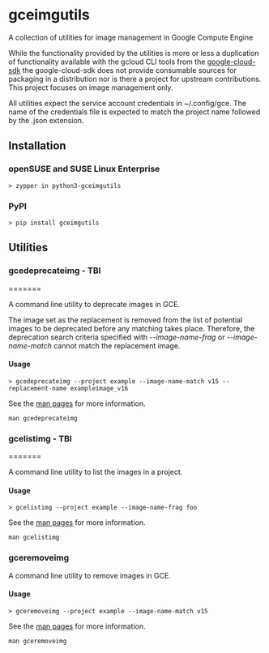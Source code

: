 gceimgutils
===========

A collection of utilities for image management in Google Compute Engine

While the functionality provided by the utilities is more or less a duplication
of functionality available with the gcloud CLI tools from the [google-cloud-sdk](https://cloud.google.com/sdk) the google-cloud-sdk does not provide consumable sources for packaging in a distribution nor is there a project for upstream contributions. This project focuses on image management only.

All utilities expect the service account credentials in ~/.config/gce. The name of the credentials file is expected to match the project name followed by the .json extension.

## Installation

### openSUSE and SUSE Linux Enterprise

```
> zypper in python3-gceimgutils
```

### PyPI

```
> pip install gceimgutils
```

## Utilities


### gcedeprecateimg - TBI
=======

A command line utility to deprecate images in GCE. 

The image set as the replacement is removed from the list of potential
images to be deprecated before any matching takes place. Therefore, the
deprecation search criteria specified with _--image-name-frag_ or
_--image-name-match_ cannot match the replacement image.

#### Usage

```
> gcedeprecateimg --project example --image-name-match v15 --replacement-name exampleimage_v16
```

See the [man pages](man/man1/gcedeprecateimg.1) for more information.

```
man gcedeprecateimg
```

### gcelistimg - TBI
=======

A command line utility to list the images in a project.

#### Usage

```
> gcelistimg --project example --image-name-frag foo
```

See the [man pages](man/man1/gcelistimg.1) for more information.

```
man gcelistimg
```

### gceremoveimg

A command line utility to remove images in GCE.

#### Usage

```
> gceremoveimg --project example --image-name-match v15
```

See the [man pages](man/man1/gceuploadimg.1) for more information.

```
man gceremoveimg
```

